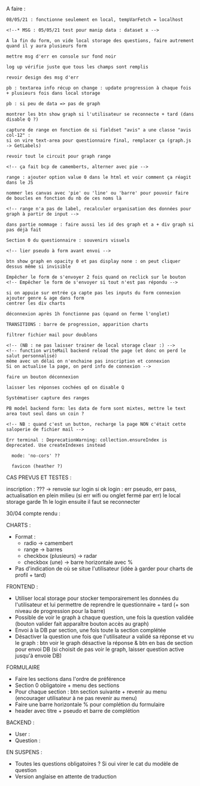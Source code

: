 <!-- !! changer la variable dans TEMPvarFetch avant commit ! -->
<!-- !! changer mongoose.connect avant commit Heroku ! -->
<!-- ?ça marche pas : est-ce le bon compte heroku ? les bonnes adresses fetch ? la bonne base de donnée ? -->


A faire : 

    08/05/21 : fonctionne seulement en local, tempVarFetch = localhost
<!--!  NB : remettre/enlever transparent sur loginInUp l7 -->
<!--!!! postQuestion -> postForm : localstorage.clear temp -->

    <!--* MSG : 05/05/21 test pour manip data : dataset x -->

    A la fin du form, on vide local storage des questions, faire autrement quand il y aura plusieurs form

    mettre msg d'err en console sur fond noir

    log up vérifie juste que tous les champs sont remplis

    revoir design des msg d'err

    pb : textarea info récup on change : update progression à chaque fois + plusieurs fois dans local storage

    pb : si peu de data => pas de graph

    montrer les btn show graph si l'utilisateur se reconnecte + tard (dans disable Q ?)

    capture de range en fonction de si fieldset "avis" a une classe "avis col-12" :
    si on vire text-area pour questionnaire final, remplacer ça (graph.js -> GetLabels)

    revoir tout le circuit pour graph range

    <!-- ça fait bcp de camemberts, alterner avec pie -->

    range : ajouter option value 0 dans le html et voir comment ça réagit dans le JS

    nommer les canvas avec 'pie' ou 'line' ou 'barre' pour pouvoir faire de boucles en fonction du nb de ces noms là

    <!-- range n'a pas de label, recalculer organisation des données pour graph à partir de input -->

    dans partie nommage : faire aussi les id des graph et a + div graph si pas déjà fait

    Section 0 du questionnaire : souvenirs visuels

    <!-- lier pseudo à form avant envoi -->

    btn show graph en opacity 0 et pas display none : on peut cliquer dessus même si invisible

    Empêcher le form de s'envoyer 2 fois quand on reclick sur le bouton
    <!-- Empêcher le form de s'envoyer si tout n'est pas répondu -->

    si on appuie sur entrée ça capte pas les inputs du form connexion
    ajouter genre & age dans form
    centrer les div charts

    déconnexion après 1h fonctionne pas (quand on ferme l'onglet)

    TRANSITIONS : barre de progression, apparition charts

    filtrer fichier mail pour doublons

    <!-- (NB : ne pas laisser trainer de local storage clear :) -->
    <!-- function writeMail backend reload the page (et donc on perd le salut personnalisé)
    même avec un délai on n'enchaine pas inscription et connexion 
    Si on actualise la page, on perd info de connexion -->

    faire un bouton déconnexion

    laisser les réponses cochées qd on disable Q

    Systématiser capture des ranges

    PB model backend form: les data de form sont mixtes, mettre le text area tout seul dans un coin ?

    <!-- NB : quand c'est un button, recharge la page NON c'était cette saloperie de fichier mail -->

    Err terminal : DeprecationWarning: collection.ensureIndex is deprecated. Use createIndexes instead

      mode: 'no-cors' ??

      favicon (heather ?)

CAS PREVUS ET TESTES : 

inscription : ??? -> renvoie sur login si ok
login : err pseudo, err pass, actualisation en plein milieu (si err wifi ou onglet fermé par err)
le local storage garde 1h le login ensuite il faut se reconnecter

30/04 compte rendu :

CHARTS :
- Format :
    - radio -> camembert
    - range -> barres
    - checkbox (plusieurs) -> radar
    - checkbox (une) -> barre horizontale avec %
- Pas d'indication de où se situe l'utilisateur (idée à garder pour charts de profil + tard)
<!-- - Nuage de mots ? non -->

FRONTEND : 
- Utiliser local storage pour stocker temporairement les données du l'utilisateur et lui permettre de reprendre le questionnaire + tard (+ son niveau de progression pour la barre)
- Possible de voir le graph à chaque question, une fois la question validée (bouton valider fait apparaître bouton accès au graph)
- Envoi à la DB par section, une fois toute la section complétée
- Désactiver la question une fois que l'utilisateur a validé sa réponse et vu le graph : btn voir le graph désactive la réponse & btn en bas de section pour envoi DB (si choisit de pas voir le graph, laisser question active jusqu'à envoie DB)


FORMULAIRE
- Faire les sections dans l'ordre de préférence
- Section 0 obligatoire + menu des sections
- Pour chaque section : btn section suivante + revenir au menu (encourager utilisateur à ne pas revenir au menu)
- Faire une barre horizontale % pour complétion du formulaire
- header avec titre + pseudo et barre de complétion

BACKEND :
<!-- - Fichier texte dans le serveur pour stocker adresses mails pour relancer les gens * OK -->
- User :
    <!-- - Lier pseudo à réponse : ajouter pseudo dans le modèle de question ? ou juste dans modèle de section ? -->
    <!-- - Ajouter sexe (F M Other), Age (select) -->
- Question :
    <!-- - stocker données sous forme de number et pas string (en json place idem mais prévoir si on passe ensuite en SQL) -->
<!-- - Faire un modèle de section, avec : num section, num Q + data, pseudo -->

EN SUSPENS :
- Toutes les questions obligatoires ? Si oui virer le cat du modèle de question
- Version anglaise en attente de traduction
